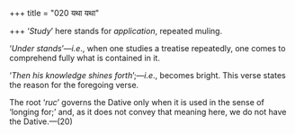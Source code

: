 +++
title = "020 यथा यथा"

+++
‘*Study*’ here stands for *application*, repeated muling.

‘*Under stands*’—*i.e*., when one studies a treatise repeatedly, one
comes to comprehend fully what is contained in it.

‘*Then his knowledge shines forth*’;—*i.e*., becomes bright. This verse
states the reason for the foregoing verse.

The root ‘*ruc*’ governs the Dative only when it is used in the sense of
‘longing for;’ and, as it does not convey that meaning here, we do not
have the Dative.—(20)


